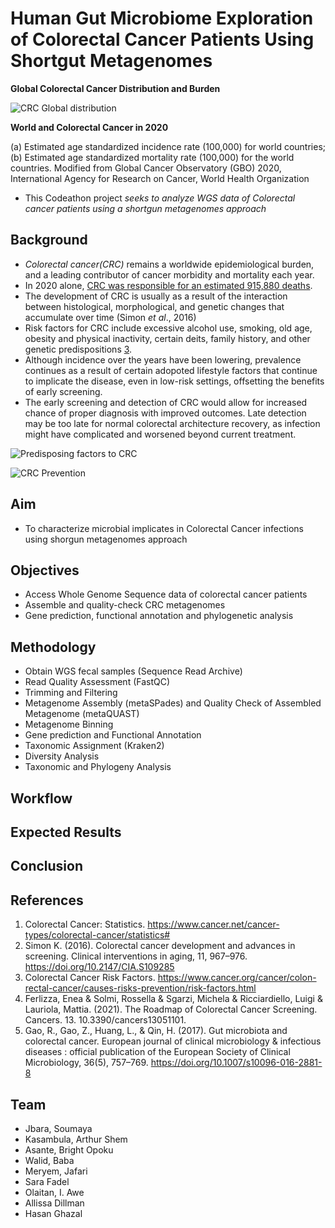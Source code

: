 # Human Gut Microbiome Exploration of Colorectal Cancer Patients Using Shortgut Metagenomes

**Global Colorectal Cancer Distribution and Burden**

![CRC Global distribution](https://www.researchgate.net/publication/350679855/figure/fig1/AS:1010786403090432@1618001666089/World-and-colorectal-cancer-in-2020-a-Estimated-age-standardized-incidence-rate.png)

**World and Colorectal Cancer in 2020**

(a) Estimated age standardized incidence rate (100,000) for world countries; (b) Estimated age standardized mortality rate (100,000) for the world countries. Modified from Global Cancer Observatory (GBO) 2020, International Agency for Research on Cancer, World Health Organization 

* This Codeathon project _seeks to analyze WGS data of Colorectal cancer patients using a shortgun metagenomes approach_

## Background

* *Colorectal cancer(CRC)* remains a worldwide epidemiological burden, and a leading contributor of cancer morbidity and mortality each year. 
* In 2020 alone, [CRC was responsible for an estimated 915,880 deaths](https://www.cancer.net/cancer-types/colorectal-cancer/statistics#). 
* The development of CRC is usually as a result of the interaction between histological, morphological, and genetic changes that accumulate over time (Simon _et al_., 2016)
* Risk factors for CRC include excessive alcohol use, smoking, old age, obesity and physical inactivity, certain deits, family history, and other genetic predispositions [3](https://www.cancer.org/cancer/colon-rectal-cancer/causes-risks-prevention/risk-factors.html).
* Although incidence over the years have been lowering, prevalence continues as a result of certain adopoted lifestyle factors that continue to implicate the disease, even in low-risk settings, offsetting the benefits of early screening.
* The early screening and detection of CRC would allow for increased chance of proper diagnosis with improved outcomes. Late detection may be too late for normal colorectal architecture recovery, as infection might have complicated and worsened beyond current treatment.

![Predisposing factors to CRC](https://f6publishing.blob.core.windows.net/7920e3fb-54d9-482e-ac8e-556aa64f9d20/WJG-20-6055-g002.jpg)

![CRC Prevention](https://f6publishing.blob.core.windows.net/7920e3fb-54d9-482e-ac8e-556aa64f9d20/WJG-20-6055-g003.jpg)


## Aim
* To characterize microbial implicates in Colorectal Cancer infections using shorgun metagenomes approach

## Objectives
- Access Whole Genome Sequence data of colorectal cancer patients
- Assemble and quality-check CRC metagenomes
- Gene prediction, functional annotation and phylogenetic analysis

## Methodology
* Obtain WGS fecal samples (Sequence Read Archive)
* Read Quality Assessment (FastQC)
* Trimming and Filtering 
* Metagenome Assembly (metaSPades) and Quality Check of Assembled Metagenome (metaQUAST)
* Metagenome Binning
* Gene prediction and Functional Annotation
* Taxonomic Assignment (Kraken2)
* Diversity Analysis
* Taxonomic and Phylogeny Analysis

## Workflow 


## Expected Results


## Conclusion




## References

1. Colorectal Cancer: Statistics. https://www.cancer.net/cancer-types/colorectal-cancer/statistics#
2. Simon K. (2016). Colorectal cancer development and advances in screening. Clinical interventions in aging, 11, 967–976. https://doi.org/10.2147/CIA.S109285
3. Colorectal Cancer Risk Factors. https://www.cancer.org/cancer/colon-rectal-cancer/causes-risks-prevention/risk-factors.html
4. Ferlizza, Enea & Solmi, Rossella & Sgarzi, Michela & Ricciardiello, Luigi & Lauriola, Mattia. (2021). The Roadmap of Colorectal Cancer Screening. Cancers. 13. 10.3390/cancers13051101. 
5. Gao, R., Gao, Z., Huang, L., & Qin, H. (2017). Gut microbiota and colorectal cancer. European journal of clinical microbiology & infectious diseases : official publication of the European Society of Clinical Microbiology, 36(5), 757–769. https://doi.org/10.1007/s10096-016-2881-8

## Team
* Jbara, Soumaya
* Kasambula, Arthur Shem
* Asante, Bright Opoku
* Walid, Baba
* Meryem, Jafari
* Sara Fadel
* Olaitan, I. Awe
* Allissa Dillman
* Hasan Ghazal



















